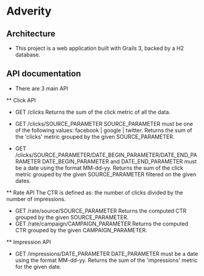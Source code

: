 # Adverity

## Architecture

* This project is a web application built with Grails 3, backed by a H2 database.

## API documentation

* There are 3 main API

** Click API

- GET /clicks
    Returns the sum of the click metric of all the data.
- GET /clicks/SOURCE_PARAMETER
  SOURCE_PARAMETER must be one of the following values: facebook | google | twitter.
  Returns the sum of the 'clicks' metric grouped by the given SOURCE_PARAMETER.

- GET /clicks/SOURCE_PARAMETER/DATE_BEGIN_PARAMETER/DATE_END_PARAMETER
    DATE_BEGIN_PARAMETER and DATE_END_PARAMETER must be a date using the format MM-dd-yy.
    Returns the sum of the click metric grouped by the given SOURCE_PARAMETER filtered on the given dates.

** Rate API
The CTR is defined as: the number of clicks divided by the number of impressions.
- GET /rate/source/SOURCE_PARAMETER
    Returns the computed CTR grouped by the given SOURCE_PARAMETER.
- GET /rate/campaign/CAMPAIGN_PARAMETER
    Returns the computed CTR grouped by the given CAMPAIGN_PARAMETER.

** Impression API
- GET /impressions/DATE_PARAMETER
    DATE_PARAMETER must be a date using the format MM-dd-yy.
    Returns the sum of the 'impressions' metric for the given date.

